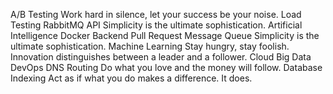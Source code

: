 A/B Testing Work hard in silence, let your success be your noise. Load Testing RabbitMQ API
Simplicity is the ultimate sophistication. Artificial Intelligence Docker Backend Pull Request
Message Queue Simplicity is the ultimate sophistication. Machine Learning Stay hungry, stay foolish. Innovation distinguishes between a leader and a follower. Cloud Big Data DevOps DNS Routing Do what you love and the money will follow. Database Indexing Act as if what you do makes a difference. It does.
